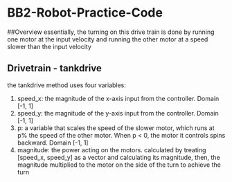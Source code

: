# BB2-Robot-Practice-Code

##Overview
essentially, the turning on this drive train is done by running one motor at the input velocity and running the other motor at a speed slower than the input velocity

## Drivetrain - tankdrive
the tankdrive method uses four variables:
1. speed_x: the magnitude of the x-axis input from the controller. Domain [-1, 1]
2. speed_y: the magnitude of the y-axis input from the controller. Domain [-1, 1]
3. p: a variable that scales the speed of the slower motor, which runs at p% the speed of the other motor. When p < 0, the motor it controls spins backward. Domain [-1, 1]
4. magnitude: the power acting on the motors. calculated by treating [speed_x, speed_y] as a vector and calculating its magnitude, then, the magnitude multiplied to the motor on the side of the turn to achieve the turn
